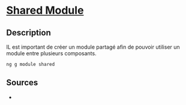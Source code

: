 # [Shared Module](readme.md)

## Description

IL est important de créer un module partagé afin de pouvoir utiliser un module entre plusieurs composants.

```console
ng g module shared
```

## Sources

* []()